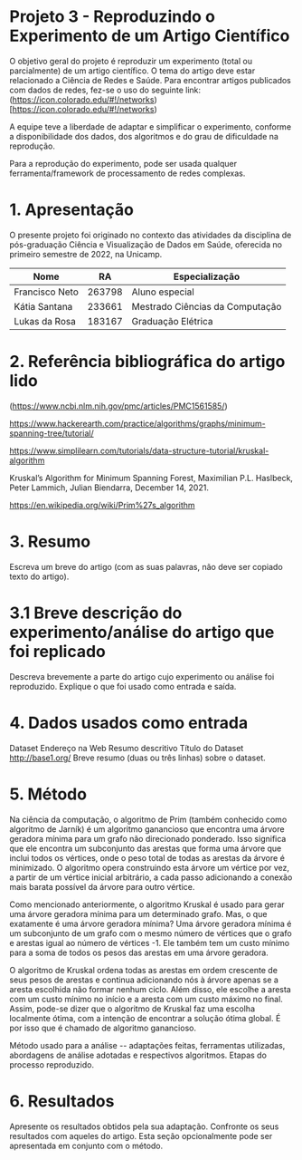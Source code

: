 # Projeto 3 - Reproduzindo o Experimento de um Artigo Científico

O objetivo geral do projeto é reproduzir um experimento (total ou parcialmente) de um artigo científico. O tema do artigo deve estar relacionado a Ciência de Redes e Saúde.
Para encontrar artigos publicados com dados de redes, fez-se o uso do seguinte link:(https://icon.colorado.edu/#!/networks)[https://icon.colorado.edu/#!/networks)

A equipe teve a liberdade de adaptar e simplificar o experimento, conforme a disponibilidade dos dados, dos algoritmos e do grau de dificuldade na reprodução.

Para a reprodução do experimento, pode ser usada qualquer ferramenta/framework de processamento de redes complexas.

# 1. Apresentação
O presente projeto foi originado no contexto das atividades da disciplina de pós-graduação Ciência e Visualização de Dados em Saúde, oferecida no primeiro semestre de 2022, na Unicamp.

|Nome  | RA | Especialização|
|--|--|--|
| Francisco Neto  | 263798  | Aluno especial| 
| Kátia Santana  | 233661  | Mestrado Ciências da Computação|
| Lukas da Rosa  | 183167  | Graduação Elétrica |

# 2. Referência bibliográfica do artigo lido
(https://www.ncbi.nlm.nih.gov/pmc/articles/PMC1561585/)

https://www.hackerearth.com/practice/algorithms/graphs/minimum-spanning-tree/tutorial/

https://www.simplilearn.com/tutorials/data-structure-tutorial/kruskal-algorithm

Kruskal’s Algorithm for Minimum Spanning Forest, Maximilian P.L. Haslbeck, Peter Lammich, Julian Biendarra, December 14, 2021.

https://en.wikipedia.org/wiki/Prim%27s_algorithm

# 3. Resumo
Escreva um breve do artigo (com as suas palavras, não deve ser copiado texto do artigo).

# 3.1 Breve descrição do experimento/análise do artigo que foi replicado
Descreva brevemente a parte do artigo cujo experimento ou análise foi reproduzido. Explique o que foi usado como entrada e saída.

# 4. Dados usados como entrada
Dataset	Endereço na Web	Resumo descritivo
Título do Dataset	http://base1.org/	Breve resumo (duas ou três linhas) sobre o dataset.

# 5. Método

Na ciência da computação, o algoritmo de Prim (também conhecido como algoritmo de Jarník) é um algoritmo ganancioso que encontra uma árvore geradora mínima para um grafo não direcionado ponderado. Isso significa que ele encontra um subconjunto das arestas que forma uma árvore que inclui todos os vértices, onde o peso total de todas as arestas da árvore é minimizado. O algoritmo opera construindo esta árvore um vértice por vez, a partir de um vértice inicial arbitrário, a cada passo adicionando a conexão mais barata possível da árvore para outro vértice.

Como mencionado anteriormente, o algoritmo Kruskal é usado para gerar uma árvore geradora mínima para um determinado grafo. Mas, o que exatamente é uma árvore geradora mínima? Uma árvore geradora mínima é um subconjunto de um grafo com o mesmo número de vértices que o grafo e arestas igual ao número de vértices -1. Ele também tem um custo mínimo para a soma de todos os pesos das arestas em uma árvore geradora.   

O algoritmo de Kruskal ordena todas as arestas em ordem crescente de seus pesos de arestas e continua adicionando nós à árvore apenas se a aresta escolhida não formar nenhum ciclo. Além disso, ele escolhe a aresta com um custo mínimo no início e a aresta com um custo máximo no final. Assim, pode-se dizer que o algoritmo de Kruskal faz uma escolha localmente ótima, com a intenção de encontrar a solução ótima global. É por isso que é chamado de algoritmo ganancioso.



Método usado para a análise -- adaptações feitas, ferramentas utilizadas, abordagens de análise adotadas e respectivos algoritmos. Etapas do processo reproduzido.

# 6. Resultados
Apresente os resultados obtidos pela sua adaptação. Confronte os seus resultados com aqueles do artigo. Esta seção opcionalmente pode ser apresentada em conjunto com o método.
